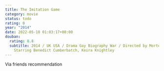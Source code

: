 ```yaml
---
title: The Imitation Game
category: movie
status: todo
rating: 0
year: "2014"
date: 2022-05-18 01:03:17+08:00
douban:
  rating: 8.8
  subtitle: 2014 / UK USA / Drama Gay Biography War / Directed by Morten Tyldum /
    Starring Benedict Cumberbatch, Keira Knightley
---
```


Via friends recommendation
